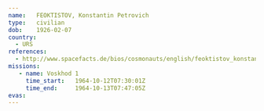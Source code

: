 ```yaml
---
name:	FEOKTISTOV, Konstantin Petrovich
type:	civilian
dob:	1926-02-07
country:
  - URS
references:
  - http://www.spacefacts.de/bios/cosmonauts/english/feoktistov_konstantin.htm
missions:
   - name: Voskhod 1
     time_start:   1964-10-12T07:30:01Z
     time_end:     1964-10-13T07:47:05Z
evas:
---
```

